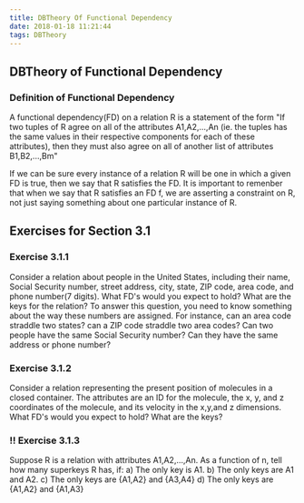 ```yaml
---
title: DBTheory Of Functional Dependency
date: 2018-01-18 11:21:44
tags: DBTheory
---
```

## DBTheory of Functional Dependency
### Definition of Functional Dependency
A functional dependency(FD) on a relation R is a statement of the form "If two tuples of R agree on all of the attributes A1,A2,...,An (ie. the tuples has the same values in their respective components for each of these attributes), then they must also agree on all of another list of attributes B1,B2,...,Bm"

If we can be sure every instance of a relation R will be one in which a given FD is true, then we say that R satisfies the FD. It is important to remenber that when we say that R satisfies an FD f, we are asserting a constraint on R, not just saying something about one particular instance of R.
<!--more-->

## Exercises for Section 3.1
### Exercise 3.1.1
Consider a relation about people in the United States, including their name, Social Security number, street address, city, state, ZIP code, area code, and phone number(7 digits). What FD's would you expect to hold? What are the keys for the relation? To answer this question, you need to know something about the way these numbers are assigned. For instance, can an area code straddle two states? can a ZIP code straddle two area codes? Can two people have the same Social Security number? Can they have the same address or phone number?

### Exercise 3.1.2
Consider a relation representing the present position of molecules in a closed container. The attributes are an ID for the molecule, the x, y, and z coordinates of the molecule, and its velocity in the x,y,and z dimensions. What FD's would you expect to hold? What are the keys?

### !! Exercise 3.1.3
Suppose R is a relation with attributes A1,A2,...,An. As a function of n, tell how many superkeys R has, if:
a) The only key is A1.
b) The only keys are A1 and A2.
c) The only keys are {A1,A2} and {A3,A4}
d) The only keys are {A1,A2} and {A1,A3}
